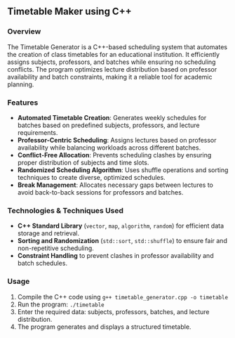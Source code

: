 

## **Timetable Maker using C++**  

### **Overview**  
The Timetable Generator is a C++-based scheduling system that automates the creation of class timetables for an educational institution. It efficiently assigns subjects, professors, and batches while ensuring no scheduling conflicts. The program optimizes lecture distribution based on professor availability and batch constraints, making it a reliable tool for academic planning.  

### **Features**  
- **Automated Timetable Creation**: Generates weekly schedules for batches based on predefined subjects, professors, and lecture requirements.  
- **Professor-Centric Scheduling**: Assigns lectures based on professor availability while balancing workloads across different batches.  
- **Conflict-Free Allocation**: Prevents scheduling clashes by ensuring proper distribution of subjects and time slots.  
- **Randomized Scheduling Algorithm**: Uses shuffle operations and sorting techniques to create diverse, optimized schedules.  
- **Break Management**: Allocates necessary gaps between lectures to avoid back-to-back sessions for professors and batches.  

### **Technologies & Techniques Used**  
- **C++ Standard Library** (`vector`, `map`, `algorithm`, `random`) for efficient data storage and retrieval.  
- **Sorting and Randomization** (`std::sort`, `std::shuffle`) to ensure fair and non-repetitive scheduling.  
- **Constraint Handling** to prevent clashes in professor availability and batch schedules.  

### **Usage**  
1. Compile the C++ code using `g++ timetable_generator.cpp -o timetable`  
2. Run the program: `./timetable`  
3. Enter the required data: subjects, professors, batches, and lecture distribution.  
4. The program generates and displays a structured timetable.  

